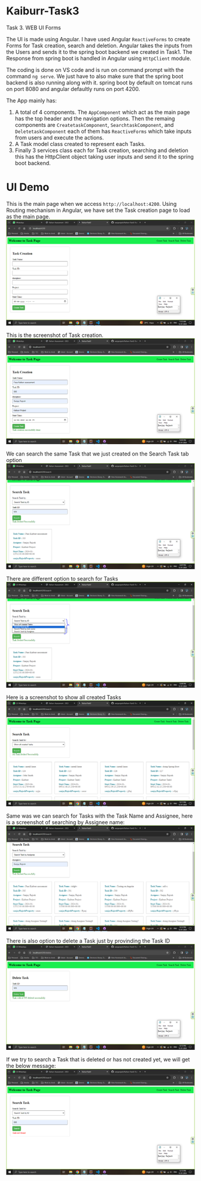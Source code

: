 # Kaiburr-Task3
Task 3. WEB UI Forms

The UI is made using Angular. I have used Angular `ReactiveForms` to create Forms for Task creation, search and deletion. Angular takes the inputs from the Users and sends it to the spring boot backend we created in Task1. The Response from spring boot is handled in Angular using `HttpClient` module.

The coding is done on VS code and is run on command prompt with the command `ng serve`. We just have to also make sure that the spring boot backend is also running along with it. spring boot by default on tomcat runs on port 8080 and angular defaultly runs on port 4200.

The App mainly has:
1. A total of 4 components. The `AppComponent` which act as the main page has the top header and the navigation options. Then the remaing components are `CreatetaskComponent`, `SearchtaskComponent`, and `DeletetaskComponent` each of them has `ReactiveForms` which take inputs from users and execute the actions.
2. A Task model class created to represent each Tasks.
3. Finally 3 services class each for Task creation, searching and deletion this has the HttpClient object taking user inputs and send it to the spring boot backend.

# UI Demo

This is the main page when we access `http://localhost:4200`. Using Routing mechanism in Angular, we have set the Task creation page to load as the main page.
![Screenshot](screenshots/initialTaskCreationPage.PNG)

This is the screenshot of Task creation.
![Screenshot](screenshots/TaskCreation.PNG)

We can search the same Task that we just created on the Search Task tab option
![Screenshot](screenshots/TaskSearch.PNG)

There are different option to search for Tasks
![Screenshot](screenshots/OptionsToSearch.PNG)

Here is a screenshot to show all created Tasks
![Screenshot](screenshots/ShowAllTask.PNG)

Same was we can search for Tasks with the Task Name and Assignee, here is a screenshot of searching by Assignee name:
![Screenshot](screenshots/SearchByAssignee.PNG)

There is also option to delete a Task just by provinding the Task ID
![Screenshot](screenshots/DeleteTask.PNG)

If we try to search a Task that is deleted or has not created yet, we will get the below message:
![Screenshot](screenshots/SearchDeletedItem.PNG)